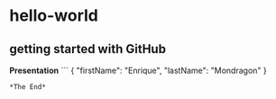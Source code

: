 # hello-world
getting started with GitHub
---
**Presentation**
	```
{
  "firstName": "Enrique",
  "lastName": "Mondragon"
}
```
*The End*
